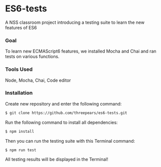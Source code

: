 # ES6-tests

A NSS classroom project introducing a testing suite to learn the new features of ES6

### Goal

To learn new ECMAScript6 features, we installed Mocha and Chai and ran tests on various functions.

### Tools Used

Node, Mocha, Chai, Code editor

### Installation

Create new repository and enter the following command:

```sh
$ git clone https://github.com/threepears/es6-tests.git
```

Run the following command to install all dependencies:

```sh
$ npm install
```

Then you can run the testing suite with this Terminal command:

```sh
$ npm run test
```

All testing results will be displayed in the Terminal!

